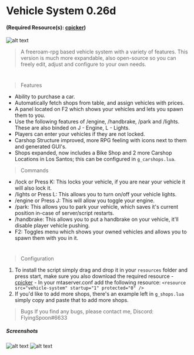 # Vehicle System 0.26d 
#### (Required Resource(s): [cpicker](https://community.multitheftauto.com/index.php?p=resources&s=details&id=3247))

![alt text](https://i.imgur.com/jfHD7fP.png)
> A freeroam-rpg based vehicle system with a variety of features. This version is much more expandable, also open-source so you can freely edit, adjust and configure to your own needs.
#
> Features
- Ability to purchase a car.
- Automatically fetch shops from table, and assign vehicles with prices.
- A panel located on F2 which shows your vehicles and lets you spawn them to you.
- Use the following features of /engine, /handbrake, /park and /lights. These are also binded on J - Engine, L - Lights.
- Players can enter your vehicles if they are not locked.
- Carshop Structure improved, more RPG feeling with icons next to them and generated GUI's.
- Shops expanded, now includes a Bike Shop and 2 more Carshop Locations in Los Santos; this can be configured in ```g_carshops.lua```.
>Commands
- /lock or Press K: This locks your vehicle, if you are near your vehicle it will also lock it.
- /lights or Press L: This allows you to turn on/off your vehicle lights.
- /engine or Press J: This will allow you toggle your engine.
- /park: This allows you to park your vehicle, which saves it's current position in-case of server/script restarts.
- /handbrake: This allows you to put a handbrake on your vehicle, it'll disable player vehicle pushing.
- F2: Toggles menu which shows your owned vehicles and allows you to spawn them with you in it.

#
>Configuration
1. To install the script simply drag and drop it in your ```resources``` folder and press start, make sure you also download the required resource - [cpicker](https://community.multitheftauto.com/index.php?p=resources&s=details&id=3247) - In your mtaserver.conf add the following resource: ```<resource src="vehicle-system" startup="1" protected="0" />```
2. If you'd like to add more shops, there's an example left in ```g_shops.lua``` simply copy and paste that to add more shops.

>Bugs
If you find any bugs, please contact me,
Discord: FlyingSpoon#6633

##### Screenshots
![alt text](https://i.imgur.com/BDgjRLN.png)
![alt text](https://i.imgur.com/qrunw4H.png)
